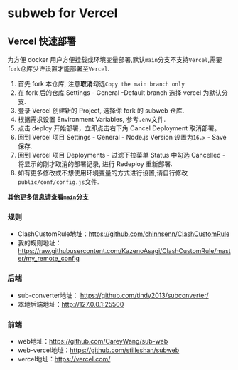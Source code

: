 # subweb for Vercel
## Vercel 快速部署
为方便 docker 用户方便挂载或环境变量部署,默认`main`分支不支持`Vercel`,需要`fork`仓库少许设置才能部署至`Vercel`.
1. 首先 fork 本仓库, 注意**取消**勾选`Copy the main branch only`
2. 在 fork 后的仓库 Settings - General -Default branch 选择 vercel 为默认分支.
3. 登录 Vercel 创建新的 Project, 选择你 fork 的 subweb 仓库.
4. 根据需求设置 Environment Variables, 参考`.env`文件.
5. 点击 deploy 开始部署，立即点击右下角 Cancel Deployment 取消部署。
6. 回到 Vercel 项目 Settings - General - Node.js Version 设置为`16.x` - Save 保存.
7. 回到 Vercel 项目 Deployments - 过滤下拉菜单 Status 中勾选 Cancelled - 将显示的刚才取消的部署记录, 进行 Redeploy 重新部署.
8. 如有更多修改或不想使用环境变量的方式进行设置,请自行修改`public/conf/config.js`文件.

**其他更多信息请查看`main`分支**

### 规则
- ClashCustomRule地址：https://github.com/chinnsenn/ClashCustomRule
- 我的规则地址：https://raw.githubusercontent.com/KazenoAsagi/ClashCustomRule/master/my_remote_config

### 后端
- sub-converter地址： https://github.com/tindy2013/subconverter/
- 本地后端地址：http://127.0.0.1:25500

### 前端
- web地址：https://github.com/CareyWang/sub-web
- web-vercel地址：https://github.com/stilleshan/subweb
- vercel地址：https://vercel.com/
